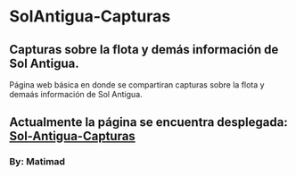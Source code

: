 # SolAntigua-Capturas

## Capturas sobre la flota y demás información de Sol Antigua.

Página web básica en donde se compartiran capturas sobre la flota y demaás información de Sol Antigua.

## Actualmente la página se encuentra desplegada: [Sol-Antigua-Capturas](https://matiasiturralde.github.io/SolAntigua-Capturas/frontend/index.html)

### By: Matimad
